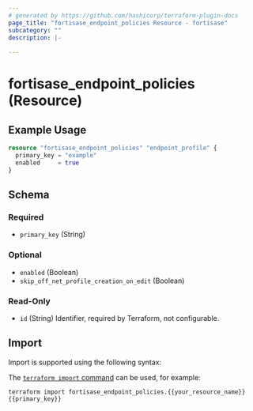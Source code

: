 ```yaml
---
# generated by https://github.com/hashicorp/terraform-plugin-docs
page_title: "fortisase_endpoint_policies Resource - fortisase"
subcategory: ""
description: |-
  
---
```


# fortisase_endpoint_policies (Resource)



## Example Usage

```terraform
resource "fortisase_endpoint_policies" "endpoint_profile" {
  primary_key = "example"
  enabled     = true
}
```

<!-- schema generated by tfplugindocs -->
## Schema

### Required

- `primary_key` (String)

### Optional

- `enabled` (Boolean)
- `skip_off_net_profile_creation_on_edit` (Boolean)

### Read-Only

- `id` (String) Identifier, required by Terraform, not configurable.

## Import

Import is supported using the following syntax:

The [`terraform import` command](https://developer.hashicorp.com/terraform/cli/commands/import) can be used, for example:

```shell
terraform import fortisase_endpoint_policies.{{your_resource_name}} {{primary_key}}
```
